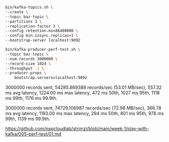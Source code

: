 ```bash
bin/kafka-topics.sh \
--create \
--topic baz-topic \
--partitions 3 \
--replication-factor 3 \
--config retention.ms=86400000 \
--config min.insync.replicas=1 \
--bootstrap-server localhost:9092
```

```bash
bin/kafka-producer-perf-test.sh \
--topic baz-topic \
--num-records 3000000 \
--record-size 1024 \
--throughput -1 \
--producer-props \
    bootstrap.servers=localhost:9092
```

3000000 records sent, 54285.869388 records/sec (53.01 MB/sec), 557.32 ms avg latency, 1224.00 ms max latency, 472 ms 50th, 1027 ms 95th, 1118 ms 99th, 1176 ms 99.9th.

3000000 records sent, 74729.106987 records/sec (72.98 MB/sec), 366.78 ms avg latency, 1193.00 ms max latency, 294 ms 50th, 801 ms 95th, 978 ms 99th, 1139 ms 99.9th.

https://github.com/nagcloudlab/strimzi/blob/main/week-1/play-with-kafka/005-perf-test/01.md
